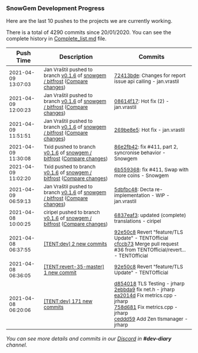 
### SnowGem Development Progress

Here are the last 10 pushes to the projects we are currently working.

There is a total of 4290 commits since 20/01/2020. You can see the complete history in
 [Complete_list.md](Complete_list.md) file.

| Push Time | Description | Commits |
| --- | --- | --- |
| <sub>2021-04-09 13:07:03</sub> | <sub>Jan Vraštil pushed to branch [v0\.1\.6](https://gitlab.com/snowgem/bitfrost/commits/v0.1.6) of [snowgem / bitfrost](https://gitlab.com/snowgem/bitfrost) ([Compare changes](https://gitlab.com/snowgem/bitfrost/compare/08614f177e53a2577a50486f24f69257d4809b28...72413bde42e1edfb8186223e88ca97320f2f7199))</sub> | <sub>[72413bde](https://gitlab.com/snowgem/bitfrost/-/commit/72413bde42e1edfb8186223e88ca97320f2f7199): Changes for report issue api calling - jan.vrastil</sub> |
| <sub>2021-04-09 12:00:23</sub> | <sub>Jan Vraštil pushed to branch [v0\.1\.6](https://gitlab.com/snowgem/bitfrost/commits/v0.1.6) of [snowgem / bitfrost](https://gitlab.com/snowgem/bitfrost) ([Compare changes](https://gitlab.com/snowgem/bitfrost/compare/269be8e5986ab8e42067432600e9736722917101...08614f177e53a2577a50486f24f69257d4809b28))</sub> | <sub>[08614f17](https://gitlab.com/snowgem/bitfrost/-/commit/08614f177e53a2577a50486f24f69257d4809b28): Hot fix (2) - jan.vrastil</sub> |
| <sub>2021-04-09 11:51:51</sub> | <sub>Jan Vraštil pushed to branch [v0\.1\.6](https://gitlab.com/snowgem/bitfrost/commits/v0.1.6) of [snowgem / bitfrost](https://gitlab.com/snowgem/bitfrost) ([Compare changes](https://gitlab.com/snowgem/bitfrost/compare/86e2fb42d63cd9589d379d9e0d361b12f206189d...269be8e5986ab8e42067432600e9736722917101))</sub> | <sub>[269be8e5](https://gitlab.com/snowgem/bitfrost/-/commit/269be8e5986ab8e42067432600e9736722917101): Hot fix - jan.vrastil</sub> |
| <sub>2021-04-09 11:30:08</sub> | <sub>Txid pushed to branch [v0\.1\.6](https://gitlab.com/snowgem/bitfrost/commits/v0.1.6) of [snowgem / bitfrost](https://gitlab.com/snowgem/bitfrost) ([Compare changes](https://gitlab.com/snowgem/bitfrost/compare/6b5593685d63a8416e4afa8fe798d975a2a410b6...86e2fb42d63cd9589d379d9e0d361b12f206189d))</sub> | <sub>[86e2fb42](https://gitlab.com/snowgem/bitfrost/-/commit/86e2fb42d63cd9589d379d9e0d361b12f206189d): fix #411, part 2, syncronise behavior - Snowgem</sub> |
| <sub>2021-04-09 11:02:20</sub> | <sub>Txid pushed to branch [v0\.1\.6](https://gitlab.com/snowgem/bitfrost/commits/v0.1.6) of [snowgem / bitfrost](https://gitlab.com/snowgem/bitfrost) ([Compare changes](https://gitlab.com/snowgem/bitfrost/compare/5dbfbc4862ab1ba8f26359a83b597d3245ff1320...6b5593685d63a8416e4afa8fe798d975a2a410b6))</sub> | <sub>[6b559368](https://gitlab.com/snowgem/bitfrost/-/commit/6b5593685d63a8416e4afa8fe798d975a2a410b6): fix #411, Swap with more coins - Snowgem</sub> |
| <sub>2021-04-09 06:59:13</sub> | <sub>Jan Vraštil pushed to branch [v0\.1\.6](https://gitlab.com/snowgem/bitfrost/commits/v0.1.6) of [snowgem / bitfrost](https://gitlab.com/snowgem/bitfrost) ([Compare changes](https://gitlab.com/snowgem/bitfrost/compare/6837eaf38325644c1a252dad86267cf753cc0908...5dbfbc4862ab1ba8f26359a83b597d3245ff1320))</sub> | <sub>[5dbfbc48](https://gitlab.com/snowgem/bitfrost/-/commit/5dbfbc4862ab1ba8f26359a83b597d3245ff1320): Decta re-implementation - WIP - jan.vrastil</sub> |
| <sub>2021-04-08 10:00:25</sub> | <sub>ciripel pushed to branch [v0\.1\.6](https://gitlab.com/snowgem/bitfrost/commits/v0.1.6) of [snowgem / bitfrost](https://gitlab.com/snowgem/bitfrost) ([Compare changes](https://gitlab.com/snowgem/bitfrost/compare/314e87d476f1b5f24547ebd0b488a4c640a51b00...6837eaf38325644c1a252dad86267cf753cc0908))</sub> | <sub>[6837eaf3](https://gitlab.com/snowgem/bitfrost/-/commit/6837eaf38325644c1a252dad86267cf753cc0908): updated (complete) translations - ciripel</sub> |
| <sub>2021-04-08 06:37:55</sub> | <sub>[[TENT:dev] 2 new commits](https://github.com/TENTOfficial/TENT/compare/e758d1fce68e...cfccb732c9ad)</sub> | <sub>[92e50c8](https://github.com/TENTOfficial/TENT/commit/92e50c8066cadf518c9f0c3f30efb28c6d171827) Revert "feature/TLS Update" - TENTOfficial<br>[cfccb73](https://github.com/TENTOfficial/TENT/commit/cfccb732c9adb2da23dc8524198250a486c150f0) Merge pull request #36 from TENTOfficial/revert... - TENTOfficial</sub> |
| <sub>2021-04-08 06:36:05</sub> | <sub>[[TENT:revert\-35\-master] 1 new commit](https://github.com/TENTOfficial/TENT/commit/92e50c8066cadf518c9f0c3f30efb28c6d171827)</sub> | <sub>[92e50c8](https://github.com/TENTOfficial/TENT/commit/92e50c8066cadf518c9f0c3f30efb28c6d171827) Revert "feature/TLS Update" - TENTOfficial</sub> |
| <sub>2021-04-08 06:20:06</sub> | <sub>[[TENT:dev] 171 new commits](https://github.com/TENTOfficial/TENT/compare/c9cde185d616...e758d1fce68e)</sub> | <sub>[d854018](https://github.com/TENTOfficial/TENT/commit/d8540189feb286ba632f2d14994bfaad82919f93) TLS Testing - jrharp<br>[2ebbda9](https://github.com/TENTOfficial/TENT/commit/2ebbda99af9d2fcc0b2260c18bfb185c670c5296) fix net.h - jrharp<br>[ea2014d](https://github.com/TENTOfficial/TENT/commit/ea2014da0db6ea79531ecc245273ff633be8fccd) Fix metrics.cpp - jrharp<br>[758d681](https://github.com/TENTOfficial/TENT/commit/758d681813efad32a3f7373b12b9553dbfc81e2d) Fix metrics.cpp - jrharp<br>[ceddd59](https://github.com/TENTOfficial/TENT/commit/ceddd59418591d376034f2f85a6ec65befdc1d8e) Add Zen tlsmanager - jrharp</sub> |

_You can see more details and commits in our [Discord](https://discord.gg/zumGnbg) in **#dev-diary** channel._
